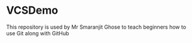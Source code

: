 # VCSDemo
This repository is used by Mr Smaranjit Ghose to teach beginners how to use Git along with GitHub
